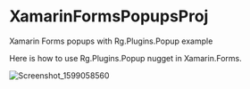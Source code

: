 # XamarinFormsPopupsProj
Xamarin Forms popups with Rg.Plugins.Popup example

Here is how to use Rg.Plugins.Popup nugget in Xamarin.Forms.


![Screenshot_1599058560](https://user-images.githubusercontent.com/8254667/92000180-e6dd2380-ed45-11ea-98c6-3769a3937744.png)
